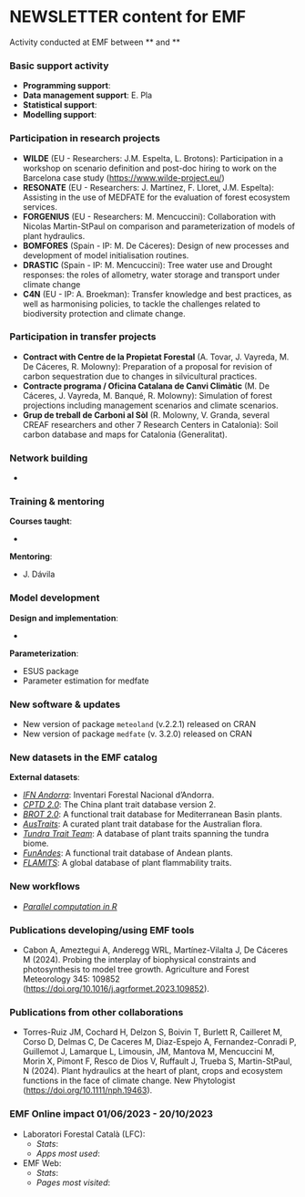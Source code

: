 # NEWSLETTER content for EMF

Activity conducted at EMF between ** and **

### Basic support activity

-   **Programming support**: 
-   **Data management support**: E. Pla
-   **Statistical support**: 
-   **Modelling support**: 

### Participation in research projects

-   **WILDE** (EU - Researchers: J.M. Espelta, L. Brotons): Participation in a workshop on scenario definition and post-doc hiring to work on the Barcelona case study (<https://www.wilde-project.eu/>)
-   **RESONATE** (EU - Researchers: J. Martínez, F. Lloret, J.M. Espelta): Assisting in the use of MEDFATE for the evaluation of forest ecosystem services.
-   **FORGENIUS** (EU - Researchers: M. Mencuccini): Collaboration with Nicolas Martin-StPaul on comparison and parameterization of models of plant hydraulics.
-   **BOMFORES** (Spain - IP: M. De Cáceres): Design of new processes and development of model initialisation routines.
-   **DRASTIC** (Spain - IP: M. Mencuccini): Tree water use and Drought responses: the roles of allometry, water storage and transport under climate change
-   **C4N** (EU - IP: A. Broekman): Transfer knowledge and best practices, as well as harmonising policies, to tackle the challenges related to biodiversity protection and climate change.

### Participation in transfer projects

-   **Contract with Centre de la Propietat Forestal** (A. Tovar, J. Vayreda, M. De Cáceres, R. Molowny): Preparation of a proposal for revision of carbon sequestration due to changes in silvicultural practices.
-   **Contracte programa / Oficina Catalana de Canvi Climàtic** (M. De Cáceres, J. Vayreda, M. Banqué, R. Molowny): Simulation of forest projections including management scenarios and climate scenarios.
-   **Grup de treball de Carboni al Sòl** (R. Molowny, V. Granda, several CREAF researchers and other 7 Research Centers in Catalonia): Soil carbon database and maps for Catalonia (Generalitat).

### Network building

-   

### Training & mentoring

**Courses taught**:

-   

**Mentoring**:

-   J. Dávila

### Model development

**Design and implementation**:

-   

**Parameterization**:

-   ESUS package
-   Parameter estimation for medfate

### New software & updates

-   New version of package `meteoland` (v.2.2.1) released on CRAN
-   New version of package `medfate` (v. 3.2.0) released on CRAN

### New datasets in the EMF catalog

**External datasets**:

  + [*IFN Andorra*](https://ari-sostenibilitat.notion.site/1r-Inventari-Nacional-Forestal-d-Andorra-169c7041481549fdbc3a1590a9fef448): Inventari Forestal Nacional d’Andorra.
  + [*CPTD 2.0*](https://doi.org/10.6084/m9.figshare.19448219.v6): The China plant trait database version 2.
  + [*BROT 2.0*](https://doi.org/10.6084/m9.figshare.c.3843841.v1): A functional trait database for Mediterranean Basin plants.
  + [*AusTraits*](https://doi.org/10.6084/m9.figshare.14545755): A curated plant trait database for the Australian flora.
  + [*Tundra Trait Team*](https://github.com/TundraTraitTeam/TraitHub): A database of plant traits spanning the tundra biome.
  + [*FunAndes*](https://doi.org/10.6084/m9.figshare.19665471): A functional trait database of Andean plants. 
  + [*FLAMITS*](https://doi.org/10.5061/dryad.h18931zr3): A global database of plant flammability traits. 
  
### New workflows

-   [*Parallel computation in R*](https://emf.creaf.cat/tech_docs/r_parallel_computing_tech_doc/) 

### Publications developing/using EMF tools

-   Cabon A, Ameztegui A, Anderegg WRL, Martínez-Vilalta J, De Cáceres M (2024). Probing the interplay of biophysical constraints and photosynthesis to model tree growth. Agriculture and Forest Meteorology 345: 109852 (https://doi.org/10.1016/j.agrformet.2023.109852).

### Publications from other collaborations

- Torres-Ruiz JM, Cochard H, Delzon S, Boivin T, Burlett R, Cailleret M, Corso D, Delmas C, De Caceres M, Diaz-Espejo A, Fernandez-Conradi P, Guillemot J, Lamarque L, Limousin, JM, Mantova M, Mencuccini M, Morin X, Pimont F, Resco de Dios V, Ruffault J, Trueba S, Martin-StPaul, N (2024). Plant hydraulics at the heart of plant, crops and ecosystem functions in the face of climate change. New Phytologist (https://doi.org/10.1111/nph.19463).

### EMF Online impact 01/06/2023 - 20/10/2023

-   Laboratori Forestal Català (LFC):
    -   *Stats*: 
    -   *Apps most used*: 
-   EMF Web:
    -   *Stats*: 
    -   *Pages most visited*: 
